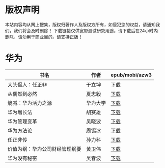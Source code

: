 # 版权声明

本站内容均从网上搜集，版权归著作人及版权方所有，如侵犯您的权益，请通知我们，我们将会及时删除！ 下载链接仅供宽带测试研究用途，请下载后在24小时内删除，请勿用于商业目的。请支持正版！

# 华为

| 书名 | 作者 | epub/mobi/azw3 |
| --- | --- | --- |
| 大头侃人：任正非 | 于立坤 | [下载](https://url89.ctfile.com/f/31084289-1375510195-37fecf?p=8866) |
| 从偶然到必然 | 夏忠毅 | [下载](https://url89.ctfile.com/f/31084289-1357004578-74afac?p=8866) |
| 熵减：华为活力之源 | 华为大学 | [下载](https://url89.ctfile.com/f/31084289-1357003804-77cb09?p=8866) |
| 华为增长法 | 胡赛雄 | [下载](https://url89.ctfile.com/f/31084289-1356994717-50ac38?p=8866) |
| 华为管理变革 | 吴晓波 | [下载](https://url89.ctfile.com/f/31084289-1357036516-884b3b?p=8866) |
| 华为方法论 | 周锡冰 | [下载](https://url89.ctfile.com/f/31084289-1357033705-5ef0ea?p=8866) |
| 任正非传 | 孙力科 | [下载](https://url89.ctfile.com/f/31084289-1357030453-152563?p=8866) |
| 价值为纲：华为公司财经管理纲要 | 黄卫伟 | [下载](https://url89.ctfile.com/f/31084289-1357017811-05f4eb?p=8866) |
| 华为没有秘密 | 吴春波 | [下载](https://url89.ctfile.com/f/31084289-1357014922-96f554?p=8866) |
